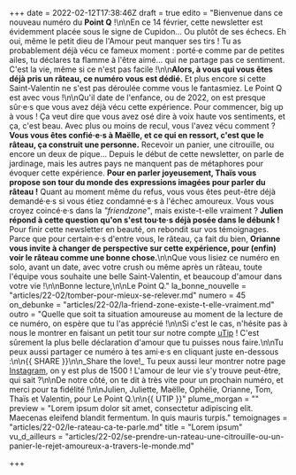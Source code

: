 +++
date = 2022-02-12T17:38:46Z
draft = true
edito = "Bienvenue dans ce nouveau numéro du **Point Q** !\n\nEn ce 14 février, cette newsletter est évidemment placée sous le signe de Cupidon... Ou plutôt de ses échecs. Eh oui, même le petit dieu de l'Amour peut manquer ses tirs ! Tu as probablement déjà vécu ce fameux moment : porté·e comme par de petites ailes, tu déclares ta flamme à l'être aimé... qui ne partage pas ce sentiment. C'est la vie, même si ce n'est pas facile !\n\n**Alors, à vous qui vous êtes déjà pris un râteau, ce numéro vous est dédié.** Et plus encore si cette Saint-Valentin ne s'est pas déroulée comme vous le fantasmiez. Le Point Q est avec vous !\n\nQu'il date de l'enfance, ou de 2022, on est presque sûr·e·s que vous avez déjà vécu cette expérience. Pour commencer, big up à vous ! Ça veut dire que vous avez osé dire à voix haute vos sentiments, et ça, c'est beau. Avec plus ou moins de recul, vous l'avez vécu comment ? **Vous vous êtes confié·e·s à Maëlle, et ce qui en ressort, c'est que le râteau, ça construit une personne.** Recevoir un panier, une citrouille, ou encore un deux de pique... Depuis le début de cette newsletter, on parle de jardinage, mais les autres pays ne manquent pas de métaphores pour évoquer cette expérience. **Pour en parler joyeusement, Thaïs vous propose son tour du monde des expressions imagées pour parler du râteau !** Quant au moment même du refus, vous vous êtes peut-être déjà demandé·e·s si vous étiez condamné·e·s à l'échec amoureux. Vous vous croyez coincé·e·s dans la _\"friendzone\"_, mais existe-t-elle vraiment ? **Julien répond à cette question qu'on s'est tou·te·s déjà posée dans le débunk !** Pour finir cette newsletter en beauté, on rebondit sur vos témoignages. Parce que pour certain·e·s d'entre vous, le râteau, ça fait du bien, **Orianne vous invite à changer de perspective sur cette expérience, pour (enfin) voir le râteau comme une bonne chose.**\n\nQue vous lisiez ce numéro en solo, avant un date, avec votre crush ou même après un râteau, toute l'équipe vous souhaite une belle Saint-Valentin, et beaucoup d'amour dans votre vie !\n\nBonne lecture,\n\nLe Point Q."
la_bonne_nouvelle = "articles/22-02/tomber-pour-mieux-se-relever.md"
numero = 45
on_debunke = "articles/22-02/la-friend-zone-existe-t-elle-vraiment.md"
outro = "Quelle que soit ta situation amoureuse au moment de la lecture de ce numéro, on espère que tu l'as apprécié !\n\nSi c'est le cas, n'hésite pas à nous le montrer en faisant un petit tour sur notre compte [uTip](https://www.utip.io/lepointq) ! C'est sûrement la plus belle déclaration d'amour que tu puisses nous faire.\n\nTu peux aussi partager ce numéro à tes ami·e·s en cliquant juste en-dessous :\n\n{{ SHARE }}\n\n_Share the love!_ Tu peux aussi leur montrer notre page [Instagram](https://www.instagram.com/lepoint.q/?hl=fr), on y est plus de 1500 ! L'amour de leur vie s'y trouve peut-être, qui sait ?\n\nDe notre côté, on te dit à très vite pour un prochain numéro, et merci pour ta fidélité !\n\nJulien, Juliette, Maëlle, Ophélie, Orianne, Tom, Thaïs et Valentin, pour Le Point Q.\n\n{{ UTIP }}"
plume_morgan = ""
preview = "Lorem ipsum dolor sit amet, consectetur adipiscing elit. Maecenas eleifend blandit fermentum. In quis mauris turpis."
temoignages = "articles/22-02/le-rateau-ca-te-parle.md"
title = "Lorem ipsum"
vu_d_ailleurs = "articles/22-02/se-prendre-un-rateau-une-citrouille-ou-un-panier-le-rejet-amoureux-a-travers-le-monde.md"

+++

